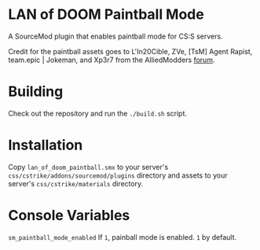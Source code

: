 # LAN of DOOM Paintball Mode
A SourceMod plugin that enables paintball mode for CS:S servers.

Credit for the paintball assets goes to L'In20Cible, ZVe, \[TsM\] Agent Rapist,
team.epic | Jokeman, and Xp3r7 from the AlliedModders
[forum](https://forums.alliedmods.net/showthread.php?t=107012).

# Building
Check out the repository and run the ``./build.sh`` script.

# Installation
Copy ``lan_of_doom_paintball.smx`` to your server's
``css/cstrike/addons/sourcemod/plugins`` directory and assets to your server's
``css/cstrike/materials`` directory.

# Console Variables
``sm_paintball_mode_enabled`` If ``1``, painball mode is enabled. ``1`` by
default.
